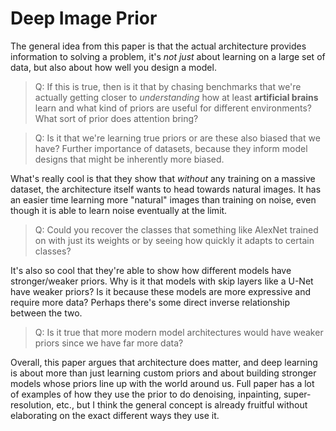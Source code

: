 # Deep Image Prior

The general idea from this paper is that the actual architecture provides information to solving a problem, it's *not just* about learning on a large set of data, but also about how well you design a model.

> Q: If this is true, then is it that by chasing benchmarks that we're actually getting closer to *understanding* how at least **artificial brains** learn and what kind of priors are useful for different environments? What sort of prior does attention bring?

> Q: Is it that we're learning true priors or are these also biased that we have? Further importance of datasets, because they inform model designs that might be inherently more biased.

What's really cool is that they show that *without* any training on a massive dataset, the architecture itself wants to head towards natural images. It has an easier time learning more "natural" images than training on noise, even though it is able to learn noise eventually at the limit.

> Q: Could you recover the classes that something like AlexNet trained on with just its weights or by seeing how quickly it adapts to certain classes?

It's also so cool that they're able to show how different models have stronger/weaker priors. Why is it that models with skip layers like a U-Net have weaker priors? Is it because these models are more expressive and require more data? Perhaps there's some direct inverse relationship between the two.

> Q: Is it true that more modern model architectures would have weaker priors since we have far more data?

Overall, this paper argues that architecture does matter, and deep learning is about more than just learning custom priors and about building stronger models whose priors line up with the world around us. Full paper has a lot of examples of how they use the prior to do denoising, inpainting, super-resolution, etc., but I think the general concept is already fruitful without elaborating on the exact different ways they use it.